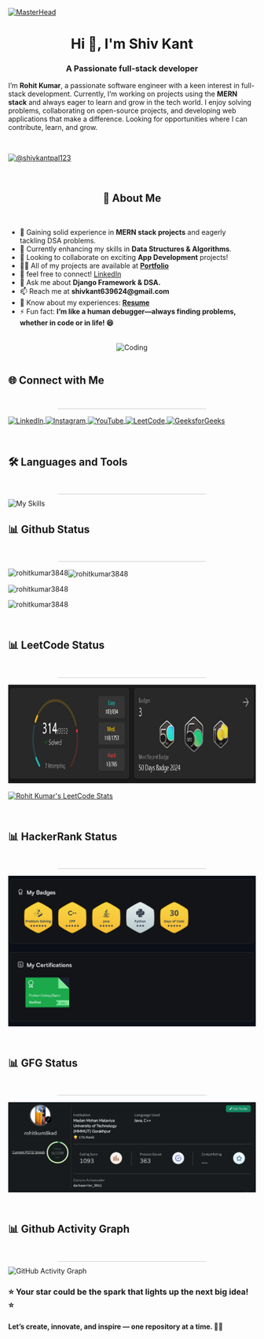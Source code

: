 [![MasterHead](https://user-images.githubusercontent.com/90236635/232446433-d5540fa2-fe28-4bb8-b929-cdb51fe61336.gif)](https://user-images.githubusercontent.com/90236635/232446433-d5540fa2-fe28-4bb8-b929-cdb51fe61336.gif)
<h1 align="center">Hi 👋, I'm Shiv Kant</h1>

<!-- #################################################################### -->
<h3 align="center">A Passionate full-stack developer</h3>
<p align="left">I’m <strong>Rohit Kumar</strong>, a passionate software engineer with a keen interest in full-stack development. Currently, I’m working on projects using the <strong>MERN stack</strong> and always eager to learn and grow in the tech world. I enjoy solving problems, collaborating on open-source projects, and developing web applications that make a difference. Looking for opportunities where I can contribute, learn, and grow.</p>
<br/>
 



<!-- Twitter Follow Badge with Username -->
<p align="left">
  <a href="https://www.x.com/shivkantpal123" target="_blank">
    <img src="https://img.shields.io/twitter/follow/shivkantpal123?logo=twitter&style=for-the-badge" alt="@shivkantpal123" />
  </a>
</p>

</br>

<!-- #################################################################### -->

<h2 align="center">👋 About Me</h2>
</br>
<div style="display: flex; align-items: center; justify-content: center;">

  <!-- Left Side: About Me Text -->
  <div style="flex: 1; padding-right: 20px; text-align: left;">
    <ul>
      <li>🚀 Gaining solid experience in <strong>MERN stack projects</strong> and eagerly tackling DSA problems.</li>
      <li>🌱 Currently enhancing my skills in <strong>Data Structures & Algorithms</strong>.</li>
      <li>👯 Looking to collaborate on exciting <strong>App Development</strong> projects!</li>
      <li>👨‍💻 All of my projects are available at <a href="https://portfolio-jqso.onrender.com" target="_blank"><strong>Portfolio</strong></a></li>
      <li>🤝 feel free to connect! <a href="https://www.linkedin.com/in/shiv-kant-036a17289/" target="_blank">LinkedIn</a></li>
      <li>💬 Ask me about <strong>Django Framework & DSA.</strong></li>
      <li>📫 Reach me at <strong>shivkant639624@gmail.com</strong></li>
      <li>📄 Know about my experiences: <a href="https://drive.google.com/file/d/1n9-oE9aO_QZtSEAp4tKM2fOaaxzBVZkg/view" target="_blank"><strong>Resume</strong></a></li>
      <li>⚡ Fun fact: <strong>I’m like a human debugger—always finding problems, whether in code or in life! 😆</strong></li>
    </ul>
  </div>
</div>
</br>
  <div align="center" >
    <img align="center" src="https://images-wixmp-ed30a86b8c4ca887773594c2.wixmp.com/f/c83c004e-1370-4756-88e5-4071de797088/dgdq8br-09cc7ad6-a021-47a5-b0e0-917b12b0f7a7.gif?token=eyJ0eXAiOiJKV1QiLCJhbGciOiJIUzI1NiJ9.eyJzdWIiOiJ1cm46YXBwOjdlMGQxODg5ODIyNjQzNzNhNWYwZDQxNWVhMGQyNmUwIiwiaXNzIjoidXJuOmFwcDo3ZTBkMTg4OTgyMjY0MzczYTVmMGQ0MTVlYTBkMjZlMCIsIm9iaiI6W1t7InBhdGgiOiJcL2ZcL2M4M2MwMDRlLTEzNzAtNDc1Ni04OGU1LTQwNzFkZTc5NzA4OFwvZGdkcThici0wOWNjN2FkNi1hMDIxLTQ3YTUtYjBlMC05MTdiMTJiMGY3YTcuZ2lmIn1dXSwiYXVkIjpbInVybjpzZXJ2aWNlOmZpbGUuZG93bmxvYWQiXX0.tqRMtE-b2QiI2nnefNxSDMJvZCcYqFmq2ccg_Xfzqb8" alt="Coding" width="650" />
  </div>

</br>


<!-- #################################################################### -->

<!-- Connect With Me Section Title and Line -->
<h2 align="left">🌐 Connect with Me</h2>
</br>

<!-- Line separator -->
<div align="center" style="width: 60%; border-bottom: 1px solid #ccc; margin: 10px auto;"></div>

<!-- Social Media Links -->
<p align="left">
  <a href="https://www.linkedin.com/in/shiv-kant-036a17289/" target="_blank">
    <img align="center" src="https://raw.githubusercontent.com/rahuldkjain/github-profile-readme-generator/master/src/images/icons/Social/linked-in-alt.svg" alt="LinkedIn" height="30" width="40" />
  </a>
  <a href="https://www.instagram.com/shivkant252" target="_blank">
    <img align="center" src="https://raw.githubusercontent.com/rahuldkjain/github-profile-readme-generator/master/src/images/icons/Social/instagram.svg" alt="Instagram" height="30" width="40" />
  </a>
  <a href="https://youtube.com/@shivkantpal8679?si=3pmQvi1QYfUetNLM" target="_blank">
    <img align="center" src="https://raw.githubusercontent.com/rahuldkjain/github-profile-readme-generator/master/src/images/icons/Social/youtube.svg" alt="YouTube" height="30" width="40" />
  </a> 
   <a href="https://leetcode.com/u/shivkant252/" target="_blank">
    <img align="center" src="https://raw.githubusercontent.com/rahuldkjain/github-profile-readme-generator/master/src/images/icons/Social/leet-code.svg" alt="LeetCode" height="30" width="40" />
  </a>
  <a href="https://www.naukri.com/code360/profile/51b51bb6-9490-4ef9-b6d3-fef0fcdf3a60" target="_blank">
    <img align="center" src="https://raw.githubusercontent.com/rahuldkjain/github-profile-readme-generator/master/src/images/icons/Social/geeks-for-geeks.svg" alt="GeeksforGeeks" height="30" width="40" />
  </a>
</p>

</br>

<!-- #################################################################### -->

<h2 align="left">🛠️ Languages and Tools</h2>
</br>

<!-- Line separator -->
<div align="center" style="width: 60%; border-bottom: 1px solid #ccc; margin: 10px auto;"></div>

<img src="https://skillicons.dev/icons?i=bash,c,cpp,css,python,django,bootstrap,git,github,html,java,js,mysql,pycharm,vscode" alt="My Skills">

</br>

<!-- #################################################################### -->

<h2 align="left">📊 Github Status</h2>
</br>

<!-- Line separator -->
<div align="center" style="width: 60%; border-bottom: 1px solid #ccc; margin: 10px auto;"></div>


<p><img align="left" src="https://github-profile-summary-cards.vercel.app/api/cards/most-commit-language?username=rohitkumar3848&theme=github_dark" alt="rohitkumar3848" /></p>
<p><img align="center" src="https://github-readme-stats.vercel.app/api?username=rohitkumar3848&show_icons=true&theme=github_dark" alt="rohitkumar3848" /></p>
<p align="left"><img src="https://github-readme-streak-stats.herokuapp.com/?user=rohitkumar3848&theme=github_dark&date_format=M%20j%5B%2C%20Y%5D" alt="rohitkumar3848" /></p>
<p align="left"><img src="https://github-profile-summary-cards.vercel.app/api/cards/profile-details?username=rohitkumar3848&theme=github_dark" alt="rohitkumar3848" /></p>

</br>

<!-- #################################################################### -->


<h2 align="left">📊 LeetCode Status</h2>
</br>

<!-- Line separator -->
<div align="center" style="width: 60%; border-bottom: 1px solid #ccc; margin: 10px auto;"></div>

<p>
  <a href="https://leetcode.com/u/rohit_kumar38/" target="_blank">
    <img align="center" src="https://github.com/rohitkumar3848/rohitkumar3848/blob/main/lc.PNG" height=200px width=800px alt="Badges"/>
  </a>
    </br>
    </br>
  <a href="https://leetcode.com/u/rohit_kumar38/" target="_blank">
   <img title="Rohit Kumar LeetCode Stats" alt="Rohit Kumar's LeetCode Stats" src="https://leetcode-stats.vercel.app/api?username=rohit_kumar38&theme=dark" /> 
  </a>
</p>



<!-- #################################################################### -->
</br>
<h2 align="left">📊 HackerRank Status</h2>
</br>

<!-- Line separator -->
<div align="center" style="width: 60%; border-bottom: 1px solid #ccc; margin: 10px auto;"></div>

 <p>  
  <a href="https://www.hackerrank.com/profile/rohitkumard2003" target="blank">
    <img align="center" src="https://github.com/rohitkumar3848/rohitkumar3848/blob/main/hs.PNG" width=800px alt="Badges"/>
  </a>
 </p>

</br>

<!-- #################################################################### -->

<h2 align="left">📊 GFG Status</h2>
</br>

<!-- Line separator -->
<div align="center" style="width: 60%; border-bottom: 1px solid #ccc; margin: 10px auto;"></div>

 <p>  
  <a href="https://www.geeksforgeeks.org/user/rohitkum8kad" target="blank">
    <img align="center" src="https://github.com/rohitkumar3848/rohitkumar3848/blob/main/gfg.PNG"  alt="Badges"/>
  </a>
 </p>

</br>

<!-- #################################################################### -->

<h2 align="left">📊 Github Activity Graph</h2>
</br>

<!-- Line separator -->
<div align="center" style="width: 60%; border-bottom: 1px solid #ccc; margin: 10px auto;"></div>

<div>
    <img src="https://github-readme-activity-graph.vercel.app/graph?username=rohitkumar3848&bg_color=000000&color=9e4c98&line=9e4c98&point=33862d&area=true&hide_border=true" alt="GitHub Activity Graph">
</div>

<!-- #################################################################### -->

<div class="center">
    <h3 class="center">⭐ Your star could be the spark that lights up the next big idea! ⭐</h3>
    <h4 class="center">Let’s create, innovate, and inspire — one repository at a time. 🌱🚀</h4>
</div>
